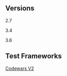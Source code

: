 ## Versions

2.7

3.4

3.6

## Test Frameworks

[Codewars V2](https://github.com/Codewars/codewars.com/wiki/Codewars-Python-Test-Framework-V2)